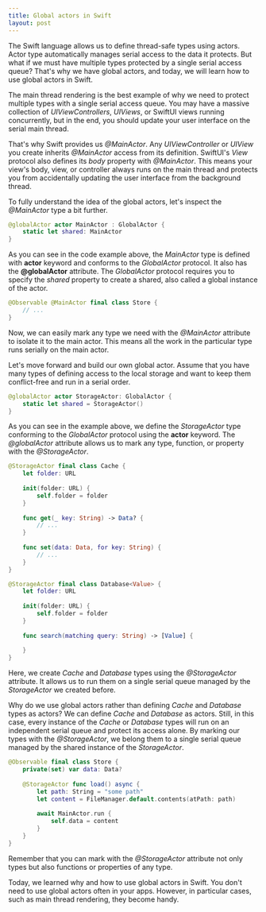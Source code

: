 ```yaml
---
title: Global actors in Swift
layout: post
---
```


The Swift language allows us to define thread-safe types using actors. Actor type automatically manages serial access to the data it protects. But what if we must have multiple types protected by a single serial access queue? That's why we have global actors, and today, we will learn how to use global actors in Swift.

The main thread rendering is the best example of why we need to protect multiple types with a single serial access queue. You may have a massive collection of *UIViewControllers*, *UIViews*, or SwiftUI views running concurrently, but in the end, you should update your user interface on the serial main thread. 

That's why Swift provides us *@MainActor*. Any *UIViewController* or *UIView* you create inherits *@MainActor* access from its definition. SwiftUI's *View* protocol also defines its *body* property with *@MainActor*. This means your view's body, view, or controller always runs on the main thread and protects you from accidentally updating the user interface from the background thread.

To fully understand the idea of the global actors, let's inspect the *@MainActor* type a bit further.

```swift
@globalActor actor MainActor : GlobalActor {
    static let shared: MainActor
}
```

As you can see in the code example above, the *MainActor* type is defined with **actor** keyword and conforms to the *GlobalActor* protocol. It also has the **@globalActor** attribute. The *GlobalActor* protocol requires you to specify the *shared* property to create a shared, also called a global instance of the actor. 

```swift
@Observable @MainActor final class Store {
    // ...
}
```

Now, we can easily mark any type we need with the *@MainActor* attribute to isolate it to the main actor. This means all the work in the particular type runs serially on the main actor.	

Let's move forward and build our own global actor. Assume that you have many types of defining access to the local storage and want to keep them conflict-free and run in a serial order.

```swift
@globalActor actor StorageActor: GlobalActor {
    static let shared = StorageActor()
}
```

As you can see in the example above, we define the *StorageActor* type conforming to the *GlobalActor* protocol using the **actor** keyword. The *@globalActor* attribute allows us to mark any type, function, or property with the *@StorageActor*.

```swift
@StorageActor final class Cache {
    let folder: URL
    
    init(folder: URL) {
        self.folder = folder
    }
    
    func get(_ key: String) -> Data? {
        // ...
    }
    
    func set(data: Data, for key: String) {
        // ...
    }
}

@StorageActor final class Database<Value> {
    let folder: URL
    
    init(folder: URL) {
        self.folder = folder
    }
    
    func search(matching query: String) -> [Value] {
        
    }
}
```

Here, we create *Сache* and *Database* types using the *@StorageActor* attribute. It allows us to run them on a single serial queue managed by the *StorageActor* we created before. 

Why do we use global actors rather than defining *Cache* and *Database* types as actors? We can define *Cache* and *Database* as actors. Still, in this case, every instance of the *Cache* or *Database* types will run on an independent serial queue and protect its access alone. By marking our types with the *@StorageActor*, we belong them to a single serial queue managed by the shared instance of the *StorageActor*.

```swift
@Observable final class Store {
    private(set) var data: Data?
    
    @StorageActor func load() async {
        let path: String = "some path"
        let content = FileManager.default.contents(atPath: path)
        
        await MainActor.run {
            self.data = content
        }
    }
}
```

Remember that you can mark with the *@StorageActor* attribute not only types but also functions or properties of any type.

Today, we learned why and how to use global actors in Swift. You don't need to use global actors often in your apps. However, in particular cases, such as main thread rendering, they become handy.
